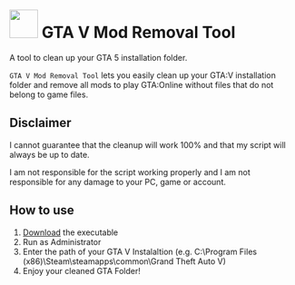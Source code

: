 # <img src="https://raw.githubusercontent.com/ilyswch/gta5-mod-removal/main/docs/icon-white-transparent.png" width="50"/> GTA V Mod Removal Tool

A tool to clean up your GTA 5 installation folder.

`GTA V Mod Removal Tool` lets you easily clean up your GTA:V installation folder and remove all mods to play GTA:Online without files that do not belong to game files.

## Disclaimer
I cannot guarantee that the cleanup will work 100% and that my script will always be up to date.

I am not responsible for the script working properly and I am not responsible for any damage to your PC, game or account.

## How to use

1. [Download](https://github.com/ilyswch/GTA-V-Mod-Removal-Tool/releases) the executable
2. Run as Administrator
3. Enter the path of your GTA V Instalaltion (e.g. C:\Program Files (x86)\Steam\steamapps\common\Grand Theft Auto V)
4. Enjoy your cleaned GTA Folder!
